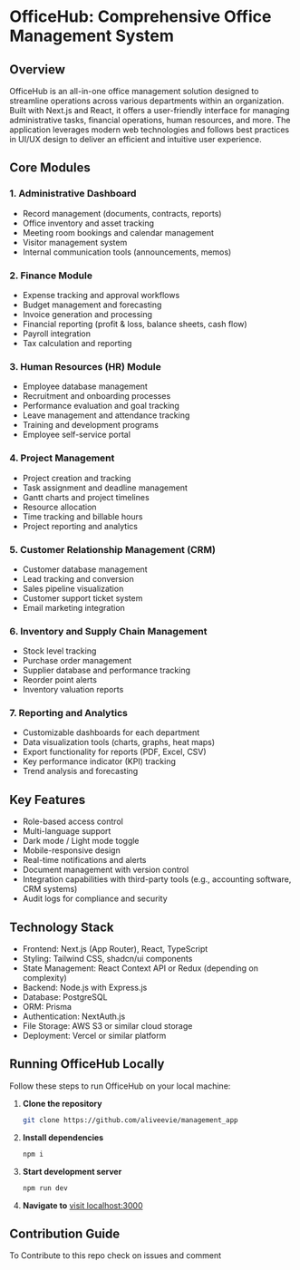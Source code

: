 # OfficeHub: Comprehensive Office Management System

## Overview

OfficeHub is an all-in-one office management solution designed to streamline operations across various departments within an organization. Built with Next.js and React, it offers a user-friendly interface for managing administrative tasks, financial operations, human resources, and more. The application leverages modern web technologies and follows best practices in UI/UX design to deliver an efficient and intuitive user experience.

## Core Modules

### 1. Administrative Dashboard

- Record management (documents, contracts, reports)
- Office inventory and asset tracking
- Meeting room bookings and calendar management
- Visitor management system
- Internal communication tools (announcements, memos)

### 2. Finance Module

- Expense tracking and approval workflows
- Budget management and forecasting
- Invoice generation and processing
- Financial reporting (profit & loss, balance sheets, cash flow)
- Payroll integration
- Tax calculation and reporting

### 3. Human Resources (HR) Module

- Employee database management
- Recruitment and onboarding processes
- Performance evaluation and goal tracking
- Leave management and attendance tracking
- Training and development programs
- Employee self-service portal

### 4. Project Management

- Project creation and tracking
- Task assignment and deadline management
- Gantt charts and project timelines
- Resource allocation
- Time tracking and billable hours
- Project reporting and analytics

### 5. Customer Relationship Management (CRM)

- Customer database management
- Lead tracking and conversion
- Sales pipeline visualization
- Customer support ticket system
- Email marketing integration

### 6. Inventory and Supply Chain Management

- Stock level tracking
- Purchase order management
- Supplier database and performance tracking
- Reorder point alerts
- Inventory valuation reports

### 7. Reporting and Analytics

- Customizable dashboards for each department
- Data visualization tools (charts, graphs, heat maps)
- Export functionality for reports (PDF, Excel, CSV)
- Key performance indicator (KPI) tracking
- Trend analysis and forecasting

## Key Features

- Role-based access control
- Multi-language support
- Dark mode / Light mode toggle
- Mobile-responsive design
- Real-time notifications and alerts
- Document management with version control
- Integration capabilities with third-party tools (e.g., accounting software, CRM systems)
- Audit logs for compliance and security

## Technology Stack

- Frontend: Next.js (App Router), React, TypeScript
- Styling: Tailwind CSS, shadcn/ui components
- State Management: React Context API or Redux (depending on complexity)
- Backend: Node.js with Express.js
- Database: PostgreSQL
- ORM: Prisma
- Authentication: NextAuth.js
- File Storage: AWS S3 or similar cloud storage
- Deployment: Vercel or similar platform

## Running OfficeHub Locally

Follow these steps to run OfficeHub on your local machine:

1. **Clone the repository**
    ```bash
   git clone https://github.com/aliveevie/management_app
2. **Install dependencies**
    ```bash
    npm i
3. **Start development server**
    ```bash
    npm run dev
4. **Navigate to**
    [visit localhost:3000](http://localhost:3000)


## Contribution Guide
To Contribute to this repo check on issues and comment

